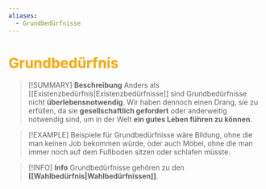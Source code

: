 ```yaml
---
aliases:
  - Grundbedürfnisse
---
```

# <font color = "orange">Grundbedürfnis</font>

>[!SUMMARY] **Beschreibung**
>Anders als [[Existenzbedürfnis|Existenzbedürfnisse]] sind Grundbedürfnisse nicht **überlebensnotwendig**. Wir haben dennoch einen Drang, sie zu erfüllen, da sie **gesellschaftlich gefordert** oder anderweitig notwendig sind, um in der Welt **ein gutes Leben führen zu können**.

>[!EXAMPLE]
>Beispiele für Grundbedürfnisse wäre Bildung, ohne die man keinen Job bekommen würde, oder auch Möbel, ohne die man immer noch auf dem Fußboden sitzen oder schlafen müsste.

>[!INFO] **Info**
>Grundbedürfnisse gehören zu den **[[Wahlbedürfnis|Wahlbedürfnissen]]**.

